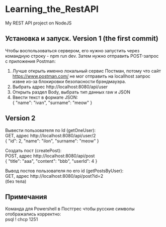 # Learning_the_RestAPI
My REST API project on NodeJS

## Установка и запуск. Version 1 (the first commit)
Чтобы воспользоваться сервером, его нужно запустить через командную строку - npm run dev.
Затем нужно отправить POST-запрос с приложения Postman: 
1) Лучше открыть именно локальный сервис Постман, потому что сайт https://www.postman.com/ не мог отправить на locallhost запрос извне из-за блокировки безопасности брэндмауэра.
2) Выбрать адрес http://localhost:8080/api/user
3) Открыть раздел Body, выбрать тип данных raw и JSON
4) Ввести текст в формате JSON:  
{
    "name": "ivan",
    "surname": "meow"
}

## Version 2
Вывести пользователя по Id (getOneUser):  
GET, адрес http://localhost:8080/api/user/2  
{ 
    "id": 2,
    "name": "ilon",
    "surname": "meow"
}

Создать пост (createPost):  
POST, адрес http://localhost:8080/api/post  
{
    "title": "aaa",
    "content": "bbb",
    "userId": 4
}

Вывод постов пользователя по его id (getPostsByUser):  
GET, адрес http://localhost:8080/api/post?id=2  
(без тела)

## Примечания
Команда для Powershell в Постгрес чтобы русские символы отображались корректно:  
psql \! chcp 1251



